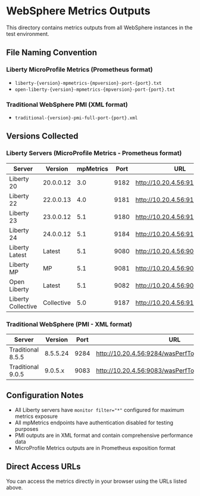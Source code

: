 # WebSphere Metrics Outputs

This directory contains metrics outputs from all WebSphere instances in the test environment.

## File Naming Convention

### Liberty MicroProfile Metrics (Prometheus format)
- `liberty-{version}-mpmetrics-{mpversion}-port-{port}.txt`
- `open-liberty-{version}-mpmetrics-{mpversion}-port-{port}.txt`

### Traditional WebSphere PMI (XML format)
- `traditional-{version}-pmi-full-port-{port}.xml`

## Versions Collected

### Liberty Servers (MicroProfile Metrics - Prometheus format)
| Server | Version | mpMetrics | Port | URL |
|--------|---------|-----------|------|-----|
| Liberty 20 | 20.0.0.12 | 3.0 | 9182 | http://10.20.4.56:9182/metrics |
| Liberty 22 | 22.0.0.13 | 4.0 | 9181 | http://10.20.4.56:9181/metrics |
| Liberty 23 | 23.0.0.12 | 5.1 | 9180 | http://10.20.4.56:9180/metrics |
| Liberty 24 | 24.0.0.12 | 5.1 | 9184 | http://10.20.4.56:9184/metrics |
| Liberty Latest | Latest | 5.1 | 9080 | http://10.20.4.56:9080/metrics |
| Liberty MP | MP | 5.1 | 9081 | http://10.20.4.56:9081/metrics |
| Open Liberty | Latest | 5.1 | 9082 | http://10.20.4.56:9082/metrics |
| Liberty Collective | Collective | 5.0 | 9187 | http://10.20.4.56:9187/metrics |

### Traditional WebSphere (PMI - XML format)
| Server | Version | Port | URL |
|--------|---------|------|-----|
| Traditional 8.5.5 | 8.5.5.24 | 9284 | http://10.20.4.56:9284/wasPerfTool/servlet/perfservlet |
| Traditional 9.0.5 | 9.0.5.x | 9083 | http://10.20.4.56:9083/wasPerfTool/servlet/perfservlet |

## Configuration Notes
- All Liberty servers have `monitor filter="*"` configured for maximum metrics exposure
- All mpMetrics endpoints have authentication disabled for testing purposes
- PMI outputs are in XML format and contain comprehensive performance data
- MicroProfile Metrics outputs are in Prometheus exposition format

## Direct Access URLs
You can access the metrics directly in your browser using the URLs listed above.
